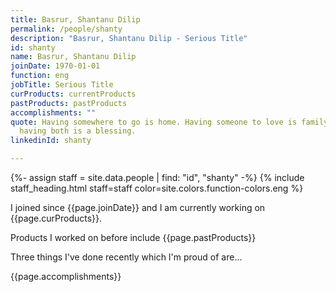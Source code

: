 ```yaml
---
title: Basrur, Shantanu Dilip
permalink: /people/shanty
description: "Basrur, Shantanu Dilip - Serious Title"
id: shanty
name: Basrur, Shantanu Dilip
joinDate: 1970-01-01
function: eng
jobTitle: Serious Title
curProducts: currentProducts
pastProducts: pastProducts
accomplishments: ""
quote: Having somewhere to go is home. Having someone to love is family. And
  having both is a blessing.
linkedinId: shanty

---
```


{%- assign staff = site.data.people | find: "id", "shanty" -%}
{% include staff_heading.html staff=staff color=site.colors.function-colors.eng %}

<p>I joined since {{page.joinDate}} and I am currently working on {{page.curProducts}}.</p>

<p>Products I worked on before include {{page.pastProducts}}</p>

<p>Three things I've done recently which I'm proud of are...</p>
{{page.accomplishments}}
